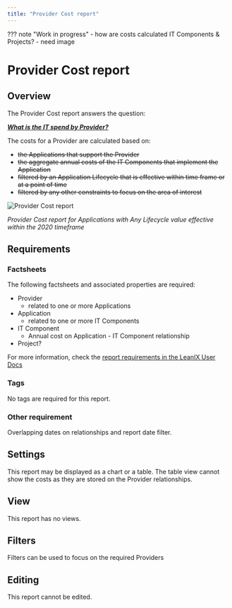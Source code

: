 ```yaml
---
title: "Provider Cost report"
---
```


??? note "Work in progress"
    - how are costs calculated IT Components & Projects? 
    - need image

# Provider Cost report
## Overview

The Provider Cost report answers the question:

***[What is the IT spend by Provider?](../questions.md#costs)***

The costs for a Provider are calculated based on:

- ~~the Applications that support the Provider~~
- ~~the aggregate annual costs of the IT Components that implement the Application~~
- ~~filtered by an Application Lifecycle that is effective within time frame or at a point of time~~
- ~~filtered by any other constraints to focus on the area of interest~~

![Provider Cost report](/assets/images/cost-analysis-report-bc.png)

*Provider Cost report for Applications with Any Lifecycle value effective within the 2020 timeframe*

## Requirements

### Factsheets

The following factsheets and associated properties are required:

- Provider
    - related to one or more Applications
- Application
    - related to one or more IT Components
- IT Component
    - Annual cost on Application - IT Component relationship
- Project?

For more information, check the [report requirements in the LeanIX User Docs](https://docs.leanix.net/docs/report-overview) 

### Tags 

No tags are required for this report.

### Other requirement

Overlapping dates on relationships and report date filter.
<!-- See https://docs.leanix.net/docs/insights-through-reports#knowledge-about--relations-in-eg-application-landscape -->

## Settings

This report may be displayed as a chart or a table. The table view cannot show the costs as they are stored on the Provider relationships.

## View

This report has no views.

## Filters

Filters can be used to focus on the required Providers

## Editing

This report cannot be edited.
